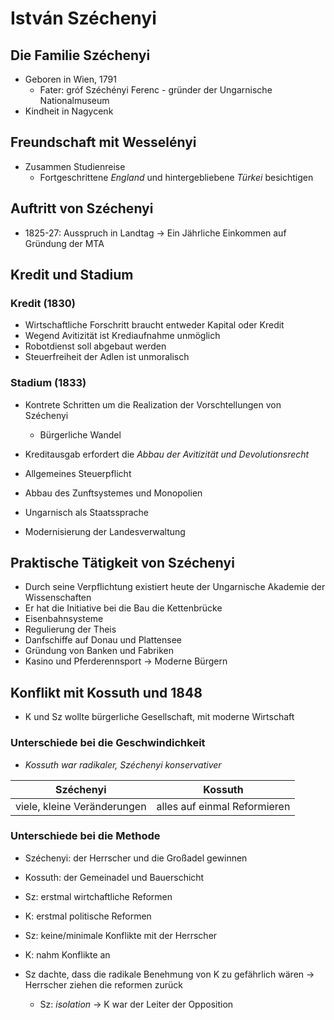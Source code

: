 # István Széchenyi

## Die Familie Széchenyi

- Geboren in Wien, 1791
  - Fater: gróf Széchényi Ferenc - gründer der Ungarnische Nationalmuseum 
- Kindheit in Nagycenk

## Freundschaft mit Wesselényi

- Zusammen Studienreise
  - Fortgeschrittene *England* und hintergebliebene *Türkei* besichtigen

## Auftritt von Széchenyi

- 1825-27: Ausspruch in Landtag -> Ein Jährliche Einkommen auf Gründung der MTA


## Kredit und Stadium

### Kredit (1830)

- Wirtschaftliche Forschritt braucht entweder Kapital oder Kredit
- Wegend Avitizität ist Krediaufnahme unmöglich
- Robotdienst soll abgebaut werden
- Steuerfreiheit der Adlen ist unmoralisch

### Stadium (1833)

- Kontrete Schritten um die Realization der Vorschtellungen von Széchenyi
  - Bürgerliche Wandel

- Kreditausgab erfordert die *Abbau der Avitizität und Devolutionsrecht*
- Allgemeines Steuerpflicht
- Abbau des Zunftsystemes und Monopolien
- Ungarnisch als Staatssprache
- Modernisierung der Landesverwaltung

## Praktische Tätigkeit von Széchenyi

- Durch seine Verpflichtung existiert heute der Ungarnische Akademie der Wissenschaften
- Er hat die Initiative bei die Bau die Kettenbrücke
- Eisenbahnsysteme
- Regulierung der Theis
- Danfschiffe auf Donau und Plattensee
- Gründung von Banken und Fabriken
- Kasino und Pferderennsport -> Moderne Bürgern

## Konflikt mit Kossuth und 1848

- K und Sz wollte bürgerliche Gesellschaft, mit moderne Wirtschaft

### Unterschiede bei die Geschwindichkeit
 
- *Kossuth war radikaler, Széchenyi konservativer*

| Széchenyi | Kossuth |
| --- | --- |
|viele, kleine Veränderungen | alles auf einmal Reformieren |

### Unterschiede bei die Methode

- Széchenyi: der Herrscher und die Großadel gewinnen
- Kossuth: der Gemeinadel und Bauerschicht

- Sz: erstmal wirtchaftliche Reformen
- K: erstmal politische Reformen

- Sz: keine/minimale Konflikte mit der Herrscher
- K: nahm Konflikte an

- Sz dachte, dass die radikale Benehmung von K zu gefährlich wären -> Herrscher ziehen die reformen zurück
  - Sz: *isolation* -> K war der Leiter der Opposition


